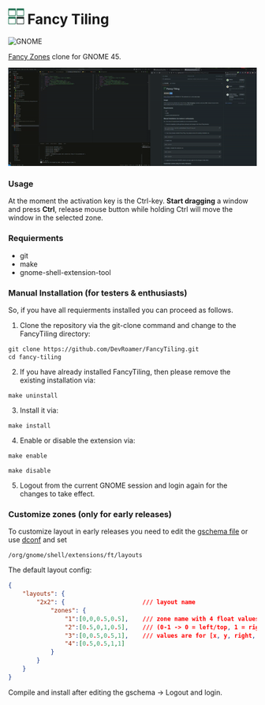 # <img src="./resources/fancy-tiling.svg" width="32" height="32"/> Fancy Tiling
![GNOME](https://img.shields.io/badge/45-4A86CF?style=for-the-badge&logo=gnome&logoColor=white&label=GNOME)

[Fancy Zones](https://learn.microsoft.com/en-us/windows/powertoys/fancyzones) clone for GNOME 45.

![Preview](./docs/preview.gif)

### Usage
At the moment the activation key is the Ctrl-key. **Start dragging** a window and press **Ctrl**, release mouse button while holding Ctrl will move the window in the selected zone.

### Requierments
- git
- make
- gnome-shell-extension-tool

### Manual Installation (for testers & enthusiasts)

So, if you have all requierments installed you can proceed as follows.

1) Clone the repository via the git-clone command and change to the FancyTiling directory:
```
git clone https://github.com/DevRoamer/FancyTiling.git
cd fancy-tiling
```

2) If you have already installed FancyTiling, then please remove the existing installation via:
```
make uninstall
```

3) Install it via:
```
make install
```

4) Enable or disable the extension via:
```
make enable
```

```
make disable
```

5) Logout from the current GNOME session and login again for the changes to take effect.

### Customize zones (only for early releases)

To customize layout in early releases you need to edit the [gschema file](./src/schemas/org.gnome.shell.extensions.ft.gschema.xml) or use [dconf](https://wiki.gnome.org/Projects/dconf) and set 
```
/org/gnome/shell/extensions/ft/layouts
```

The default layout config:
```json
{
    "layouts": {
        "2x2": {                      /// layout name
            "zones": {                
                "1":[0,0,0.5,0.5],    /// zone name with 4 float values 
                "2":[0.5,0,1,0.5],    /// (0-1 -> 0 = left/top, 1 = right/bottom)
                "3":[0,0.5,0.5,1],    /// values are for [x, y, right, bottom]
                "4":[0.5,0.5,1,1]
            }
        }
    }
}
```

Compile and install after editing the gschema -> Logout and login.
